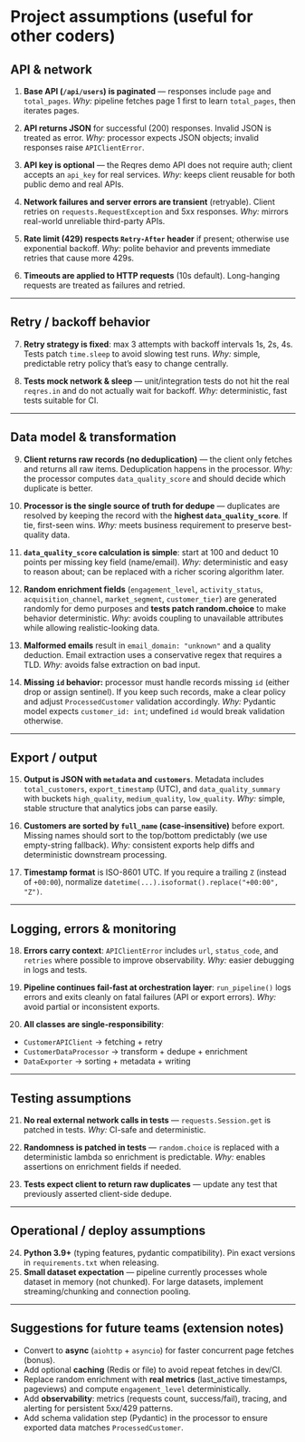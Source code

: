 # Project assumptions (useful for other coders)

## API & network

1. **Base API (`/api/users`) is paginated** — responses include `page` and `total_pages`.
   _Why:_ pipeline fetches page 1 first to learn `total_pages`, then iterates pages.

2. **API returns JSON** for successful (200) responses. Invalid JSON is treated as error.
   _Why:_ processor expects JSON objects; invalid responses raise `APIClientError`.

3. **API key is optional** — the Reqres demo API does not require auth; client accepts an `api_key` for real services.
   _Why:_ keeps client reusable for both public demo and real APIs.

4. **Network failures and server errors are transient** (retryable). Client retries on `requests.RequestException` and 5xx responses.
   _Why:_ mirrors real-world unreliable third-party APIs.

5. **Rate limit (429) respects `Retry-After` header** if present; otherwise use exponential backoff.
   _Why:_ polite behavior and prevents immediate retries that cause more 429s.

6. **Timeouts are applied to HTTP requests** (10s default). Long-hanging requests are treated as failures and retried.

---

## Retry / backoff behavior

7. **Retry strategy is fixed**: max 3 attempts with backoff intervals 1s, 2s, 4s. Tests patch `time.sleep` to avoid slowing test runs.
   _Why:_ simple, predictable retry policy that’s easy to change centrally.

8. **Tests mock network & sleep** — unit/integration tests do not hit the real `reqres.in` and do not actually wait for backoff.
   _Why:_ deterministic, fast tests suitable for CI.

---

## Data model & transformation

9. **Client returns raw records (no deduplication)** — the client only fetches and returns all raw items. Deduplication happens in the processor.
   _Why:_ the processor computes `data_quality_score` and should decide which duplicate is better.

10. **Processor is the single source of truth for dedupe** — duplicates are resolved by keeping the record with the **highest `data_quality_score`**. If tie, first-seen wins.
    _Why:_ meets business requirement to preserve best-quality data.

11. **`data_quality_score` calculation is simple**: start at 100 and deduct 10 points per missing key field (name/email).
    _Why:_ deterministic and easy to reason about; can be replaced with a richer scoring algorithm later.

12. **Random enrichment fields** (`engagement_level`, `activity_status`, `acquisition_channel`, `market_segment`, `customer_tier`) are generated randomly for demo purposes and **tests patch random.choice** to make behavior deterministic.
    _Why:_ avoids coupling to unavailable attributes while allowing realistic-looking data.

13. **Malformed emails** result in `email_domain: "unknown"` and a quality deduction. Email extraction uses a conservative regex that requires a TLD.
    _Why:_ avoids false extraction on bad input.

14. **Missing `id` behavior:** processor must handle records missing `id` (either drop or assign sentinel). If you keep such records, make a clear policy and adjust `ProcessedCustomer` validation accordingly.
    _Why:_ Pydantic model expects `customer_id: int`; undefined `id` would break validation otherwise.

---

## Export / output

15. **Output is JSON with `metadata` and `customers`**. Metadata includes `total_customers`, `export_timestamp` (UTC), and `data_quality_summary` with buckets `high_quality`, `medium_quality`, `low_quality`.
    _Why:_ simple, stable structure that analytics jobs can parse easily.

16. **Customers are sorted by `full_name` (case-insensitive)** before export. Missing names should sort to the top/bottom predictably (we use empty-string fallback).
    _Why:_ consistent exports help diffs and deterministic downstream processing.

17. **Timestamp format** is ISO-8601 UTC. If you require a trailing `Z` (instead of `+00:00`), normalize `datetime(...).isoformat().replace("+00:00", "Z")`.

---

## Logging, errors & monitoring

18. **Errors carry context**: `APIClientError` includes `url`, `status_code`, and `retries` where possible to improve observability.
    _Why:_ easier debugging in logs and tests.

19. **Pipeline continues fail-fast at orchestration layer**: `run_pipeline()` logs errors and exits cleanly on fatal failures (API or export errors).
    _Why:_ avoid partial or inconsistent exports.

20. **All classes are single-responsibility**:

- `CustomerAPIClient` → fetching + retry
- `CustomerDataProcessor` → transform + dedupe + enrichment
- `DataExporter` → sorting + metadata + writing

---

## Testing assumptions

21. **No real external network calls in tests** — `requests.Session.get` is patched in tests.
    _Why:_ CI-safe and deterministic.

22. **Randomness is patched in tests** — `random.choice` is replaced with a deterministic lambda so enrichment is predictable.
    _Why:_ enables assertions on enrichment fields if needed.

23. **Tests expect client to return raw duplicates** — update any test that previously asserted client-side dedupe.

---

## Operational / deploy assumptions

24. **Python 3.9+** (typing features, pydantic compatibility). Pin exact versions in `requirements.txt` when releasing.
25. **Small dataset expectation** — pipeline currently processes whole dataset in memory (not chunked). For large datasets, implement streaming/chunking and connection pooling.

---

## Suggestions for future teams (extension notes)

- Convert to **async** (`aiohttp` + `asyncio`) for faster concurrent page fetches (bonus).
- Add optional **caching** (Redis or file) to avoid repeat fetches in dev/CI.
- Replace random enrichment with **real metrics** (last_active timestamps, pageviews) and compute `engagement_level` deterministically.
- Add **observability**: metrics (requests count, success/fail), tracing, and alerting for persistent 5xx/429 patterns.
- Add schema validation step (Pydantic) in the processor to ensure exported data matches `ProcessedCustomer`.

